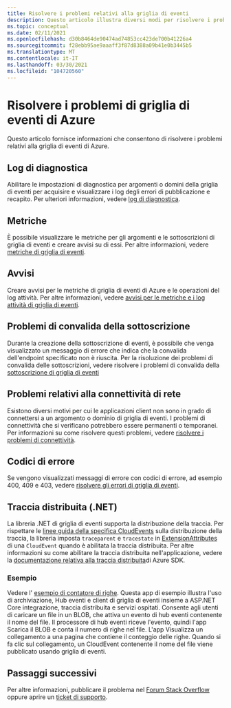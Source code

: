 ```yaml
---
title: Risolvere i problemi relativi alla griglia di eventi
description: Questo articolo illustra diversi modi per risolvere i problemi di griglia di eventi di Azure
ms.topic: conceptual
ms.date: 02/11/2021
ms.openlocfilehash: d30b8464de90474ad74853cc423de700b41226a4
ms.sourcegitcommit: f28ebb95ae9aaaff3f87d8388a09b41e0b3445b5
ms.translationtype: MT
ms.contentlocale: it-IT
ms.lasthandoff: 03/30/2021
ms.locfileid: "104720560"
---
```

# <a name="troubleshoot-azure-event-grid-issues"></a>Risolvere i problemi di griglia di eventi di Azure
Questo articolo fornisce informazioni che consentono di risolvere i problemi relativi alla griglia di eventi di Azure. 

## <a name="diagnostic-logs"></a>Log di diagnostica
Abilitare le impostazioni di diagnostica per argomenti o domini della griglia di eventi per acquisire e visualizzare i log degli errori di pubblicazione e recapito. Per ulteriori informazioni, vedere [log di diagnostica](enable-diagnostic-logs-topic.md).

## <a name="metrics"></a>Metriche
È possibile visualizzare le metriche per gli argomenti e le sottoscrizioni di griglia di eventi e creare avvisi su di essi. Per altre informazioni, vedere [metriche di griglia di eventi](monitor-event-delivery.md).

## <a name="alerts"></a>Avvisi
Creare avvisi per le metriche di griglia di eventi di Azure e le operazioni del log attività. Per altre informazioni, vedere [avvisi per le metriche e i log attività di griglia di eventi](set-alerts.md).

## <a name="subscription-validation-issues"></a>Problemi di convalida della sottoscrizione
Durante la creazione della sottoscrizione di eventi, è possibile che venga visualizzato un messaggio di errore che indica che la convalida dell'endpoint specificato non è riuscita. Per la risoluzione dei problemi di convalida delle sottoscrizioni, vedere risolvere i problemi di convalida della [sottoscrizione di griglia di eventi](troubleshoot-subscription-validation.md) 

## <a name="network-connectivity-issues"></a>Problemi relativi alla connettività di rete
Esistono diversi motivi per cui le applicazioni client non sono in grado di connettersi a un argomento o dominio di griglia di eventi. I problemi di connettività che si verificano potrebbero essere permanenti o temporanei. Per informazioni su come risolvere questi problemi, vedere [risolvere i problemi di connettività](troubleshoot-network-connectivity.md).

## <a name="error-codes"></a>Codici di errore
Se vengono visualizzati messaggi di errore con codici di errore, ad esempio 400, 409 e 403, vedere [risolvere gli errori di griglia di eventi](troubleshoot-errors.md). 

## <a name="distributed-tracing-net"></a>Traccia distribuita (.NET)
La libreria .NET di griglia di eventi supporta la distribuzione della traccia. Per rispettare le [linee guida della specifica CloudEvents](https://github.com/cloudevents/spec/blob/master/extensions/distributed-tracing.md) sulla distribuzione della traccia, la libreria imposta `traceparent` e `tracestate` in [ExtensionAttributes](https://github.com/Azure/azure-sdk-for-net/tree/master/sdk/eventgrid/Azure.Messaging.EventGrid/src/Customization#L126) di una `CloudEvent` quando è abilitata la traccia distribuita. Per altre informazioni su come abilitare la traccia distribuita nell'applicazione, vedere la [documentazione relativa alla traccia distribuita](https://github.com/Azure/azure-sdk-for-net/blob/master/sdk/core/Azure.Core/samples/Diagnostics.md#Distributed-tracing)di Azure SDK.

### <a name="sample"></a>Esempio
Vedere l' [esempio di contatore di righe](/samples/azure/azure-sdk-for-net/line-counter/). Questa app di esempio illustra l'uso di archiviazione, Hub eventi e client di griglia di eventi insieme a ASP.NET Core integrazione, traccia distribuita e servizi ospitati. Consente agli utenti di caricare un file in un BLOB, che attiva un evento di hub eventi contenente il nome del file. Il processore di hub eventi riceve l'evento, quindi l'app Scarica il BLOB e conta il numero di righe nel file. L'app Visualizza un collegamento a una pagina che contiene il conteggio delle righe. Quando si fa clic sul collegamento, un CloudEvent contenente il nome del file viene pubblicato usando griglia di eventi.

## <a name="next-steps"></a>Passaggi successivi
Per altre informazioni, pubblicare il problema nel [Forum Stack Overflow](https://stackoverflow.com/questions/tagged/azure-eventgrid) oppure aprire un [ticket di supporto](https://azure.microsoft.com/support/options/). 
